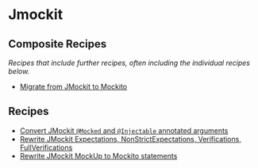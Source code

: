 # Jmockit

## Composite Recipes

_Recipes that include further recipes, often including the individual recipes below._

* [Migrate from JMockit to Mockito](./jmockittomockito.md)

## Recipes

* [Convert JMockit `@Mocked` and `@Injectable` annotated arguments](./jmockitannotatedargumenttomockito.md)
* [Rewrite JMockit Expectations, NonStrictExpectations, Verifications, FullVerifications](./jmockitblocktomockito.md)
* [Rewrite JMockit MockUp to Mockito statements](./jmockitmockuptomockito.md)


